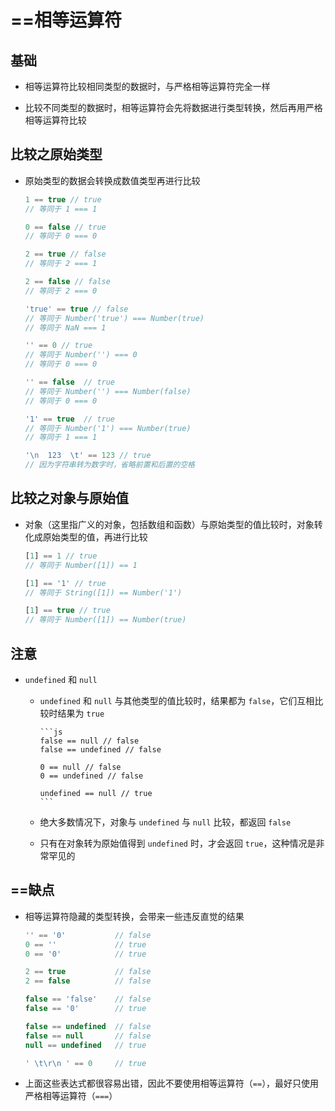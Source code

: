 # ==相等运算符

## 基础

- 相等运算符比较相同类型的数据时，与严格相等运算符完全一样

- 比较不同类型的数据时，相等运算符会先将数据进行类型转换，然后再用严格相等运算符比较

## 比较之原始类型

- 原始类型的数据会转换成数值类型再进行比较

    ```js
    1 == true // true
    // 等同于 1 === 1

    0 == false // true
    // 等同于 0 === 0

    2 == true // false
    // 等同于 2 === 1

    2 == false // false
    // 等同于 2 === 0


    ```

    ```js
    'true' == true // false
    // 等同于 Number('true') === Number(true)
    // 等同于 NaN === 1

    '' == 0 // true
    // 等同于 Number('') === 0
    // 等同于 0 === 0

    '' == false  // true
    // 等同于 Number('') === Number(false)
    // 等同于 0 === 0

    '1' == true  // true
    // 等同于 Number('1') === Number(true)
    // 等同于 1 === 1

    '\n  123  \t' == 123 // true
    // 因为字符串转为数字时，省略前置和后置的空格
    ```

## 比较之对象与原始值

- 对象（这里指广义的对象，包括数组和函数）与原始类型的值比较时，对象转化成原始类型的值，再进行比较

    ```js
    [1] == 1 // true
    // 等同于 Number([1]) == 1

    [1] == '1' // true
    // 等同于 String([1]) == Number('1')

    [1] == true // true
    // 等同于 Number([1]) == Number(true)
    ```

## 注意

- `undefined` 和 `null`

  - `undefined` 和 `null` 与其他类型的值比较时，结果都为 `false`，它们互相比较时结果为 `true`

        ```js
        false == null // false
        false == undefined // false

        0 == null // false
        0 == undefined // false

        undefined == null // true
        ```

  - 绝大多数情况下，对象与 `undefined` 与 `null` 比较，都返回 `false`

  - 只有在对象转为原始值得到 `undefined` 时，才会返回 `true`，这种情况是非常罕见的

## ==缺点

- 相等运算符隐藏的类型转换，会带来一些违反直觉的结果

    ```js
    '' == '0'           // false
    0 == ''             // true
    0 == '0'            // true

    2 == true           // false
    2 == false          // false

    false == 'false'    // false
    false == '0'        // true

    false == undefined  // false
    false == null       // false
    null == undefined   // true

    ' \t\r\n ' == 0     // true
    ```

- 上面这些表达式都很容易出错，因此不要使用相等运算符（`==`），最好只使用严格相等运算符（`===`）
